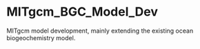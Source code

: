 # MITgcm_BGC_Model_Dev
MITgcm model development, mainly extending the existing ocean biogeochemistry model.
